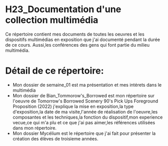 # H23_Documentation d'une collection multimédia #
Ce répertoire contient mes documents de toutes les oeuvres et les dispositifs multimédias en exposition que j'ai documenté pendant la durée de ce cours.
Aussi,les conférences des gens qui font partie du milieu multimédia.
# Détail de ce répertoire: #
* Mon dossier de semaine_01 est ma présentation et mes intérets dans le multimédia
* Mon dossier de Bian_Tommorow's_Borrowed est mon répertoire sur l'oeuvre de Tomorrow's Borrowed Scenery 90's Pick Ups Foreground Proposition (2022)
j'explique la mise en exposition,la type d'exposition,la date de ma visite,l'année de réalisation de l'oeuvre,les composantes et les techniques,la fonction
du dispositif,mon experience vecue,ce qui m'a plu et ce que j'ai pas aimer,les références utilisées dans mon répertoire.
* Mon dossier Mycélium est le répertoire que j'ai fait pour présenter la création des élèves de troisieme années.



